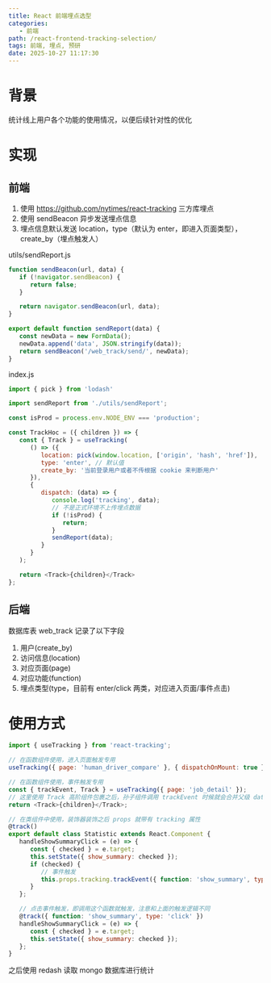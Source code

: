 ```yaml
---
title: React 前端埋点选型
categories:
   - 前端
path: /react-frontend-tracking-selection/
tags: 前端, 埋点, 预研
date: 2025-10-27 11:17:30
---
```


# 背景

统计线上用户各个功能的使用情况，以便后续针对性的优化

# 实现

## 前端

1. 使用 https://github.com/nytimes/react-tracking 三方库埋点
2. 使用 sendBeacon 异步发送埋点信息
3. 埋点信息默认发送 location，type（默认为 enter，即进入页面类型），create_by（埋点触发人）

utils/sendReport.js

```js
function sendBeacon(url, data) {
   if (!navigator.sendBeacon) {
      return false;
   }

   return navigator.sendBeacon(url, data);
}

export default function sendReport(data) {
   const newData = new FormData();
   newData.append('data', JSON.stringify(data));
   return sendBeacon('/web_track/send/', newData);
}
```

index.js

```js
import { pick } from 'lodash'

import sendReport from './utils/sendReport';

const isProd = process.env.NODE_ENV === 'production';

const TrackHoc = ({ children }) => {
   const { Track } = useTracking(
      () => ({
         location: pick(window.location, ['origin', 'hash', 'href']),
         type: 'enter', // 默认值
         create_by: '当前登录用户或者不传根据 cookie 来判断用户'
      }),
      {
         dispatch: (data) => {
            console.log('tracking', data);
            // 不是正式环境不上传埋点数据
            if (!isProd) {
               return;
            }
            sendReport(data);
         }
      }
   );

   return <Track>{children}</Track>
};
```

## 后端

数据库表 web_track 记录了以下字段

1. 用户(create_by)
2. 访问信息(location)
3. 对应页面(page)
4. 对应功能(function)
5. 埋点类型(type，目前有 enter/click 两类，对应进入页面/事件点击)

# 使用方式

```js
import { useTracking } from 'react-tracking';

// 在函数组件使用，进入页面触发专用
useTracking({ page: 'human_driver_compare' }, { dispatchOnMount: true });

// 在函数组件使用，事件触发专用
const { trackEvent, Track } = useTracking({ page: 'job_detail' });
// 这里使用 Track 高阶组件包裹之后，孙子组件调用 trackEvent 时候就会合并父级 data（当然这里的 trackEvent 触发也会合并），即孙子组件不需要在重复 page: 'job_detail'，默认 type 为 enter
return <Track>{children}</Track>;

// 在类组件中使用，装饰器装饰之后 props 就带有 tracking 属性
@track()
export default class Statistic extends React.Component {
   handleShowSummaryClick = (e) => {
      const { checked } = e.target;
      this.setState({ show_summary: checked });
      if (checked) {
         // 事件触发
         this.props.tracking.trackEvent({ function: 'show_summary', type: 'click' });
      }
   };

   // 点击事件触发，即调用这个函数就触发，注意和上面的触发逻辑不同
   @track({ function: 'show_summary', type: 'click' })
   handleShowSummaryClick = (e) => {
      const { checked } = e.target;
      this.setState({ show_summary: checked });
   };
}
```

之后使用 redash 读取 mongo 数据库进行统计
